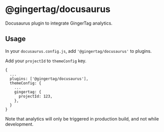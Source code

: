 # @gingertag/docusaurus

Docusaurus plugin to integrate GingerTag analytics.

## Usage

In your `docusaurus.config.js`, add `'@gingertag/docusaurus'` to plugins.

Add your `projectId` to `themeConfig` key.

``` 
{
  ...
  plugins: ['@gingertag/docusaurus'],
  themeConfig: {
    ...
    gingertag: {
      projectId: 123,
    },
  }
}
```


Note that analytics will only be triggered in production build, and not while development.